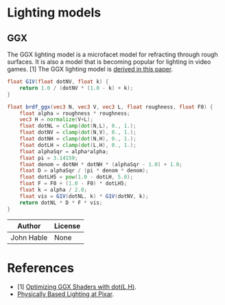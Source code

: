 # Lighting models

## GGX

The GGX lighting model is a microfacet model for refracting through rough surfaces. It is also a model that is becoming popular for lighting in video games. [1] The GGX lighting model is [derived in this paper](http://www.cs.cornell.edu/~srm/publications/EGSR07-btdf.pdf).

```glsl
float G1V(float dotNV, float k) {
    return 1.0 / (dotNV * (1.0 - k) + k);
}

float brdf_ggx(vec3 N, vec3 V, vec3 L, float roughness, float F0) {
    float alpha = roughness * roughness;
    vec3 H = normalize(V+L);
    float dotNL = clamp(dot(N,L), 0., 1.);
    float dotNV = clamp(dot(N,V), 0., 1.);
    float dotNH = clamp(dot(N,H), 0., 1.);
    float dotLH = clamp(dot(L,H), 0., 1.);
    float alphaSqr = alpha*alpha;
    float pi = 3.14159;
    float denom = dotNH * dotNH * (alphaSqr - 1.0) + 1.0;
    float D = alphaSqr / (pi * denom * denom);
    float dotLH5 = pow(1.0 - dotLH, 5.0);
    float F = F0 + (1.0 - F0) * dotLH5;
    float k = alpha / 2.0;
    float vis = G1V(dotNL, k) * G1V(dotNV, k);
    return dotNL * D * F * vis;
}
```

|Author|License|
|--|--|
|John Hable|None|

# References

* [1] [Optimizing GGX Shaders with dot(L,H)](http://filmicworlds.com/blog/optimizing-ggx-shaders-with-dotlh/).
 * [Physically Based Lighting at Pixar](https://blog.selfshadow.com/publications/s2013-shading-course/pixar/s2013_pbs_pixar_notes.pdf).
